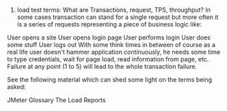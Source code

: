 1. load test terms: What are Transactions, request, TPS, throughput?
  In some cases transaction can stand for a single request but more often it is a series of requests representing a piece of business logic like:

  User opens a site
  User opens login page
  User performs login
  User does some stuff
  User logs out
  With some think times in between of course as a real life user doesn't hammer application continuously, he needs some time to type credentials, wait for page load, read information from page, etc. Failure at any point (1 to 5) will lead to the whole transaction failure.

  See the following material which can shed some light on the terms being asked:

  JMeter Glossary
  The Load Reports
